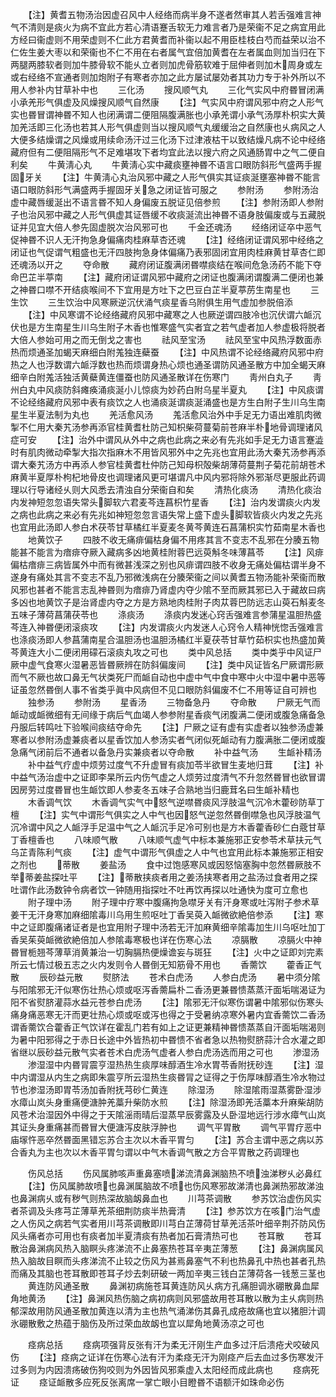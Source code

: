 <!-- { "loadSidebar": true } -->
　　【注】黄耆五物汤治因虚召风中人经络而病半身不遂者然审其人若舌强难言神气不清则是痰火为病不宜此方若心清语蹇舌软无力难言者乃是荣衞不足之病宜用此方经曰衞虚则不用荣虚则不仁此方君黄耆而补衞以起不用臣桂枝白芍而益荣以治不仁佐生姜大枣以和荣衞也不仁不用在右者属气宜倍加黄耆在左者属血则加当归在下两腿两膝软者则加牛膝骨软不能乆立者则加虎骨筋软难于屈伸者则加木周身或左或右经络不宣通者则加炮附子有寒者亦加之此方屡试屡効者其功力专于补外所以不用人参补内甘草补中也
　　三化汤
　　搜风顺气丸
　　三化气实风中府昬冒闭满小承羌形气俱虚及风燥搜风顺气自然康
　　【注】气实风中府谓风邪中府之人形气实也昬冒谓神昬不知人也闭满谓二便阻隔腹满胀也小承羌谓小承气汤厚朴枳实大黄加羌活即三化汤也若其人形气俱虚则当以搜风顺气丸缓缓治之自然康也乆病风之人大便多结燥谓之风燥或用续命汤汗过三化汤下过津液枯干以致结燥凡病不论中经络藏府但有二便阻隔形气不足难堪攻下者均宜此法以搜六府之风通肠胃中之气二便自利矣
　　牛黄淸心丸
　　牛黄淸心实中藏痰壅神昬不语言口眼防斜形气盛两手握固牙关
　　【注】牛黄淸心丸治风邪中藏之人形气俱实其证痰涎壅塞神昬不能言语口眼防斜形气满盛两手握固牙关急之闭证皆可服之
　　参附汤
　　参附汤治虚中藏唇缓涎出不语言昬不知人身偏废五脱证见倍参煎
　　【注】参附汤即人参附子也治风邪中藏之人形气俱虚其证唇缓不收痰涎流出神昬不语身肢偏废或与五藏脱证并见宜大倍人参先固虚脱次治风邪可也
　　千金还魂汤
　　经络闭证卒中恶气促神昬不识人无汗拘急身偏痛肉桂麻草杏还魂
　　【注】经络闭证谓风邪中经络之闭证也气促谓气粗盛也无汗四肢拘急身体偏痛乃表邪固闭宜用肉桂麻黄甘草杏仁即还魂汤以开之
　　夺命散
　　藏府闭证腹满闭昬噤痰结在喉间危急汤药不能下夺命巴芷半葶南
　　【注】藏府闭证谓风邪中藏府之闭证也腹满闭谓腹满二便闭也兼之神昬口噤不开结痰喉间不下宜用是方吐下之巴豆白芷半夏葶苈生南星也
　　三生饮
　　三生饮治中风寒厥逆沉伏涌气痰星香乌附俱生用气虚加参脱倍添
　　【注】中风寒谓不论经络藏府风邪中藏寒之人也厥逆谓四肢冷也沉伏谓六衇沉伏也是方生南星生川乌生附子木香也惟寒盛气实者宜之若气虚者加人参虚极将脱者大倍人参始可用之而无倒戈之害也
　　祛风至宝汤
　　祛风至宝中风热浮数面赤热而烦通圣加蝎天麻细白附羗独连蘗蚕
　　【注】中风热谓不论经络藏府风邪中府热之人也浮数谓六衇浮数也热而烦谓身热心烦也通圣谓防风通圣散方中加全蝎天麻细辛白附羗活独活黄蘗黄连僵蚕也防风通圣散详在伤寒门
　　靑州白丸子
　　靑州白丸中风痰防斜瘫痪涌痰涎小儿惊痰为妙药白附乌星半夏丸
　　【注】中风痰谓不论经络藏府风邪中表有痰饮之人也涌痰涎谓痰涎涌盛也是方生白附子生川乌生南星生半夏法制为丸也
　　羌活愈风汤
　　羗活愈风治外中手足无力语出难肌肉微掣不仁用大秦艽汤参再添官桂黄耆杜防己知枳柴荷蔓菊前苍麻半朴地骨调理诸风症可安
　　【注】治外中谓风从外中之病也此病之来必有先兆如手足无力语言蹇澁时有肌肉微动牵掣大指次指麻木不用皆风邪外中之先兆也宜用此汤大秦艽汤参再添谓大秦艽汤方中再添人参官桂黄耆杜仲防己知母枳殻柴胡薄荷蔓荆子菊花前胡苍术麻黄半夏厚朴枸杞地骨皮也调理诸风更可堪谓凡中风内邪将除外邪渐尽更服此药调理以行导诸经乆则大风悉去清浊自分荣衞自和矣
　　清热化痰汤
　　清热化痰治内发神短忽忽语失常头脚软六君麦芩连菖枳竹星香
　　【注】治内发谓痰火内发之病也此病之来必有先兆如神短忽忽言语失常上盛下虚头脚软皆痰火内发之先兆也宜用此汤即人参白术茯苓甘草橘红半夏麦冬黄芩黄连石菖蒲枳实竹茹南星木香也
　　地黄饮子
　　四肢不收无痛痱偏枯身偏不用疼其言不变志不乱邪在分腠五物能甚不能言为瘖痱夺厥入藏病多凶地黄桂附蓉巴远萸斛冬味薄菖苓
　　【注】风痱偏枯瘖痱三病皆属外中而有微甚浅深之别也风痱谓四肢不收身无痛处偏枯谓半身不遂身有痛处其言不变志不乱乃邪微浅病在分腠荣衞之间以黄耆五物汤能补荣衞而散风邪也甚者不能言志乱神昬则为瘖痱乃肾虚内夺少隂不至而厥其邪已入于藏故曰病多凶也地黄饮子是治肾虚内夺之方是方熟地肉桂附子肉苁蓉巴防远志山萸石斛麦冬五味子薄荷菖蒲茯苓也
　　涤痰汤
　　涤痰内发迷心窍舌强难言参蒲星温胆热盛芩连入神昬便闭滚痰攻
　　【注】内发谓痰火内发迷人心窍令人精神恍惚舌强难言也涤痰汤即人参菖蒲南星合温胆汤也温胆汤橘红半夏茯苓甘草竹茹枳实也热盛加黄芩黄连大小二便闭用礞石滚痰丸攻之可也
　　类中风总括
　　类中类乎中风证尸厥中虚气食寒火湿暑恶皆昬厥辨在防斜偏废间
　　【注】类中风证皆名尸厥谓形厥而气不厥也故口鼻无气状类死尸而衇自动也中虚中气中食中寒中火中湿中暑中恶等证虽忽然昬倒人事不省类乎眞中风病但不见口眼防斜偏废不仁不用等证自可辨也
　　独参汤
　　参附汤
　　星香汤
　　三物备急丹
　　夺命散
　　尸厥无气而衇动或衇微细有无间缘于病后气血竭人参参附星香痰气闭腹满二便闭或腹急痛备急丹服后转鸣吐下验喉间痰结夺命先
　　【注】尸厥之证有虚有实虚者以独参汤虚兼寒者以参附汤虚兼痰者以星香饮加人参汤实者气闭似死衇动有力腹满胀二便闭或腹急痛气闭前后不通者以备急丹实兼痰者以夺命散
　　补中益气汤
　　生衇补精汤
　　补中益气疗虚中烦劳过度气不升虚冒有痰加苓半欲冒生麦地归茸
　　【注】补中益气汤治虚中之证即李杲所云内伤气虚之人烦劳过度清气不升忽然昬冒也欲冒谓因房劳过度昬冒也生衇饮即人参麦冬五味子合熟地当归鹿茸名曰生衇补精也
　　木香调气饮
　　木香调气实气中怒气逆噤昬痰风浮肢温气沉冷木藿砂防草丁檀
　　【注】实气中谓形气俱实之人中气也因怒气逆忽然昬倒噤急也风浮肢温气沉冷谓中风之人衇浮手足温中气之人衇沉手足冷可别也是方木香藿香砂仁白蔲甘草丁香檀香也
　　八味顺气散
　　八味顺气虚气中标本兼施邪正安参苓术草扶元气乌芷青陈利气痰
　　【注】虚气中谓形气俱虚之人中气也宜用此标本兼施邪正相安之剂也
　　蒂散
　　姜盐汤
　　食中过饱感寒风或因怒恼塞胸中忽然昬厥肢不举蒂姜盐探吐平
　　【注】蒂散挟痰者用之姜汤挟寒者用之盐汤过食者用之探吐谓作此汤数钟令病者饮一钟随用指探吐不吐再饮再探以吐通快为度可立愈也
　　附子理中汤
　　附子理中疗寒中腹痛拘急噤牙关有汗身寒或吐泻附子参术草姜干无汗身寒加麻细隂毒川乌用生煎呕吐丁香吴萸入衇微欲絶倍参添
　　【注】寒中之证即腹痛诸证者是也宜用附子理中汤若无汗加麻黄细辛隂毒加生川乌呕吐加丁香吴茱萸衇微欲絶倍加人参隂毒寒极也详在伤寒心法
　　凉膈散
　　凉膈火中神昬冒栀翘芩薄草消黄兼治一切胸膈热便燥谵妄与斑狂
　　【注】火中之证即刘完素所云七情过极五志之火内发则令人昬倒无知筋骨不用也
　　香薷饮
　　藿香正气散
　　辰砂益元散
　　熨脐法
　　苍术白虎汤
　　人参白虎汤
　　暑中须分隂与阳隂邪无汗似寒伤壮热心烦或呕泻香薷扁朴二香汤更兼昬愦蒸蒸汗面垢喘渴证为阳不省熨脐灌蒜水益元苍参白虎汤
　　【注】隂邪无汗似寒伤谓暑中隂邪似伤寒头痛身痛恶寒无汗而更壮热心烦或呕或泻也得之于受暑纳凉寒外暑内宜香薷饮二香汤谓香薷饮合藿香正气饮详在霍乱门若有如上之证更兼精神昬愦蒸蒸自汗面垢喘渴则为暑中阳邪得之于赤日长途中外皆热初中昬愦不省者急以热物熨脐蒜汁合水灌之即省继以辰砂益元散气实者苍术白虎汤气虚者人参白虎汤选而用之可也
　　渗湿汤
　　渗湿湿中内昬冐震亨湿热热生痰厚味醇酒生冷水胃苓香附抚砂连
　　【注】湿中内谓湿从内生之病即朱震亨所云湿热生痰昬冐之证得之于伤厚味醇酒生冷水物过节也渗湿汤即胃苓汤加香附抚芎砂仁黄连
　　除湿汤
　　除湿隂雨湿蒸雾卧湿涉水瘴山岚头身重痛便溏肿羌藁升柴防水煎
　　【注】除湿汤即羌活藁本升麻柴胡防风苍术治湿因外中得之于天隂滛雨晴后湿蒸早辰雾露及乆卧湿地远行涉水瘴气山岚其证头身重痛甚而昬冒大便溏泻皮肤浮肿也
　　调气平胃散
　　调气平胃疗恶中庙塜忤恶卒然昬面黑错忘苏合主次以木香平胃匀
　　【注】苏合主谓中恶之病以苏合香丸为主也次以木香平胃匀谓以中气木香调气散之方合平胃散之药调理也















　　伤风总括
　　伤风属肺咳声重鼻塞喷涕流清鼻渊脑热不喷浊涕秽乆必鼻红
　　【注】伤风属肺故喷也鼻渊属脑故不喷也伤风寒邪故涕清也鼻渊热邪故涕浊也鼻渊病乆或有秽气则热深故脑衂鼻血也
　　川芎茶调散
　　参苏饮治虚伤风实者茶调及头疼芎芷薄草羌茶细荆防痰半热膏清
　　【注】参苏饮方在咳门治气虚之人伤风之病若气实者用川芎茶调散即川芎白芷薄荷甘草羌活茶叶细辛荆芥防风伤风头痛者亦可用也有痰者加半夏清痰有热者加石膏清热可也
　　苍耳散
　　苍耳散治鼻渊病风热入脑瞑头疼涕流不止鼻塞热苍耳辛夷芷薄葱
　　【注】鼻渊病属风热入脑故目瞑而头疼涕流不止较之伤风为甚焉鼻塞气不利也热鼻孔中热也甚者孔热而痛及其脑也苍耳散即苍耳子炒去刺研破一两加辛夷三钱白芷薄荷各一钱葱三茎也
　　黄连防风通圣散
　　鼻渊初病施苍耳黄连防风乆病方孔痛胆调氷硼散鼻血犀角地黄汤
　　【注】鼻渊风热伤脑之病初病则风邪盛故用苍耳散以散为主乆病则热郁深故用防风通圣散加黄连以清为主也热气涌涕伤其鼻孔成疮故痛也宜以猪胆汁调氷硼散敷之热蕴于脑伤及所过荣血故衂也宜以犀角地黄汤凉之可也



　　痉病总括
　　痉病项强背反张有汗为柔无汗刚生产血多过汗后溃疮犬咬破风伤
　　【注】痉病之证详在伤寒心法有汗为柔痉无汗为刚痉产后去血过多伤寒发汗过多则为内因溃疡破伤狗咬则为外因皆风邪乘虚入太阳经而成此病也
　　痉病死证
　　痉证衇散多应死反张离席一掌亡眼小目瞪昬不语额汗如珠命必伤
